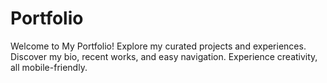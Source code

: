 # Portfolio
Welcome to My Portfolio! Explore my curated projects and experiences. Discover my bio, recent works, and easy navigation. Experience creativity, all mobile-friendly. 
